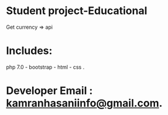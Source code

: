 # Student project-Educational
Get currency => api
# Includes:
php 7.0 -
bootstrap -
html -
css .
# Developer Email : kamranhasaniinfo@gmail.com.
